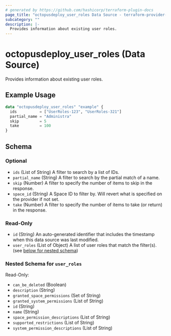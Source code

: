 ```yaml
---
# generated by https://github.com/hashicorp/terraform-plugin-docs
page_title: "octopusdeploy_user_roles Data Source - terraform-provider-octopusdeploy"
subcategory: ""
description: |-
  Provides information about existing user roles.
---
```


# octopusdeploy_user_roles (Data Source)

Provides information about existing user roles.

## Example Usage

```terraform
data "octopusdeploy_user_roles" "example" {
  ids          = ["UserRoles-123", "UserRoles-321"]
  partial_name = "Administra"
  skip         = 5
  take         = 100
}
```

<!-- schema generated by tfplugindocs -->
## Schema

### Optional

- `ids` (List of String) A filter to search by a list of IDs.
- `partial_name` (String) A filter to search by the partial match of a name.
- `skip` (Number) A filter to specify the number of items to skip in the response.
- `space_id` (String) A Space ID to filter by. Will revert what is specified on the provider if not set.
- `take` (Number) A filter to specify the number of items to take (or return) in the response.

### Read-Only

- `id` (String) An auto-generated identifier that includes the timestamp when this data source was last modified.
- `user_roles` (List of Object) A list of user roles that match the filter(s). (see [below for nested schema](#nestedatt--user_roles))

<a id="nestedatt--user_roles"></a>
### Nested Schema for `user_roles`

Read-Only:

- `can_be_deleted` (Boolean)
- `description` (String)
- `granted_space_permissions` (Set of String)
- `granted_system_permissions` (List of String)
- `id` (String)
- `name` (String)
- `space_permission_descriptions` (List of String)
- `supported_restrictions` (List of String)
- `system_permission_descriptions` (List of String)



